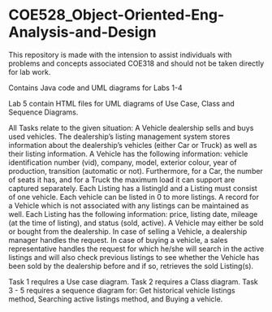 # COE528_Object-Oriented-Eng-Analysis-and-Design

This repository is made with the intension to assist individuals with problems and concepts associated COE318 and should not be taken directly for lab work.

Contains Java code and UML diagrams for Labs 1-4

Lab 5 contain HTML files for UML diagrams of Use Case, Class and Sequence Diagrams.

All Tasks relate to the given situation:
A Vehicle dealership sells and buys used vehicles. The dealership’s listing management system stores information about the dealership’s vehicles (either Car or Truck) as well as their listing information. A Vehicle has the following information: vehicle identification number (vid), company, model, exterior colour, year of production, transition (automatic or not). Furthermore, for a Car, the number of seats it has, and for a Truck the maximum load it can support are captured separately. Each Listing has a listingId and a Listing must consist of one vehicle. Each vehicle can be listed in 0 to more listings. A record for a Vehicle which is not associated with any listings can be maintained as well. Each Listing has the following information: price, listing date, mileage (at the time of listing), and status (sold, active). A Vehicle may either be sold or bought from the dealership. In case of selling a Vehicle, a dealership manager handles the request. In case of buying a vehicle, a sales representative handles the request for which he/she will search in the active listings and will also check previous listings to see whether the Vehicle has been sold by the dealership before and if so, retrieves the sold Listing(s).

Task 1 requlres a Use case diagram.
Task 2 requires a Class diagram.
Task 3 - 5 requires a sequence diagram for: Get historical vehicle listings method, Searching active listings method, and Buying a vehicle. 

